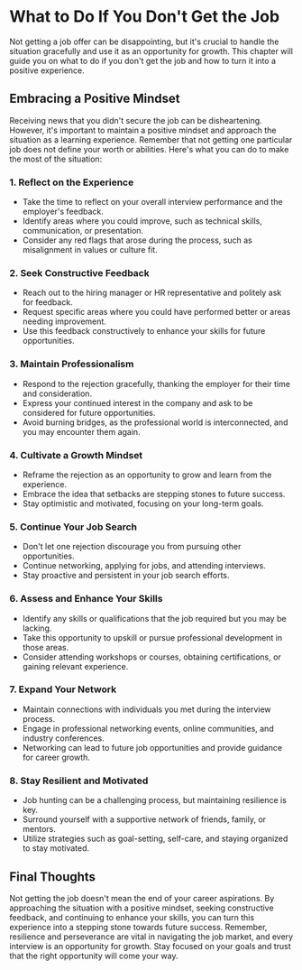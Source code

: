 What to Do If You Don't Get the Job
============================================

Not getting a job offer can be disappointing, but it's crucial to handle the situation gracefully and use it as an opportunity for growth. This chapter will guide you on what to do if you don't get the job and how to turn it into a positive experience.

Embracing a Positive Mindset
----------------------------

Receiving news that you didn't secure the job can be disheartening. However, it's important to maintain a positive mindset and approach the situation as a learning experience. Remember that not getting one particular job does not define your worth or abilities. Here's what you can do to make the most of the situation:

### 1. Reflect on the Experience

* Take the time to reflect on your overall interview performance and the employer's feedback.
* Identify areas where you could improve, such as technical skills, communication, or presentation.
* Consider any red flags that arose during the process, such as misalignment in values or culture fit.

### 2. Seek Constructive Feedback

* Reach out to the hiring manager or HR representative and politely ask for feedback.
* Request specific areas where you could have performed better or areas needing improvement.
* Use this feedback constructively to enhance your skills for future opportunities.

### 3. Maintain Professionalism

* Respond to the rejection gracefully, thanking the employer for their time and consideration.
* Express your continued interest in the company and ask to be considered for future opportunities.
* Avoid burning bridges, as the professional world is interconnected, and you may encounter them again.

### 4. Cultivate a Growth Mindset

* Reframe the rejection as an opportunity to grow and learn from the experience.
* Embrace the idea that setbacks are stepping stones to future success.
* Stay optimistic and motivated, focusing on your long-term goals.

### 5. Continue Your Job Search

* Don't let one rejection discourage you from pursuing other opportunities.
* Continue networking, applying for jobs, and attending interviews.
* Stay proactive and persistent in your job search efforts.

### 6. Assess and Enhance Your Skills

* Identify any skills or qualifications that the job required but you may be lacking.
* Take this opportunity to upskill or pursue professional development in those areas.
* Consider attending workshops or courses, obtaining certifications, or gaining relevant experience.

### 7. Expand Your Network

* Maintain connections with individuals you met during the interview process.
* Engage in professional networking events, online communities, and industry conferences.
* Networking can lead to future job opportunities and provide guidance for career growth.

### 8. Stay Resilient and Motivated

* Job hunting can be a challenging process, but maintaining resilience is key.
* Surround yourself with a supportive network of friends, family, or mentors.
* Utilize strategies such as goal-setting, self-care, and staying organized to stay motivated.

Final Thoughts
--------------

Not getting the job doesn't mean the end of your career aspirations. By approaching the situation with a positive mindset, seeking constructive feedback, and continuing to enhance your skills, you can turn this experience into a stepping stone towards future success. Remember, resilience and perseverance are vital in navigating the job market, and every interview is an opportunity for growth. Stay focused on your goals and trust that the right opportunity will come your way.


